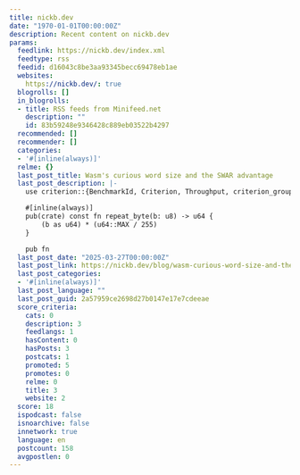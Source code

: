 ```yaml
---
title: nickb.dev
date: "1970-01-01T00:00:00Z"
description: Recent content on nickb.dev
params:
  feedlink: https://nickb.dev/index.xml
  feedtype: rss
  feedid: d16043c8be3aa93345becc69478eb1ae
  websites:
    https://nickb.dev/: true
  blogrolls: []
  in_blogrolls:
  - title: RSS feeds from Minifeed.net
    description: ""
    id: 83b59248e9346428c889eb03522b4297
  recommended: []
  recommender: []
  categories:
  - '#[inline(always)]'
  relme: {}
  last_post_title: Wasm's curious word size and the SWAR advantage
  last_post_description: |-
    use criterion::{BenchmarkId, Criterion, Throughput, criterion_group, criterion_main};

    #[inline(always)]
    pub(crate) const fn repeat_byte(b: u8) -> u64 {
        (b as u64) * (u64::MAX / 255)
    }

    pub fn
  last_post_date: "2025-03-27T00:00:00Z"
  last_post_link: https://nickb.dev/blog/wasm-curious-word-size-and-the-swar-advantage/
  last_post_categories:
  - '#[inline(always)]'
  last_post_language: ""
  last_post_guid: 2a57959ce2698d27b0147e17e7cdeeae
  score_criteria:
    cats: 0
    description: 3
    feedlangs: 1
    hasContent: 0
    hasPosts: 3
    postcats: 1
    promoted: 5
    promotes: 0
    relme: 0
    title: 3
    website: 2
  score: 18
  ispodcast: false
  isnoarchive: false
  innetwork: true
  language: en
  postcount: 158
  avgpostlen: 0
---
```

